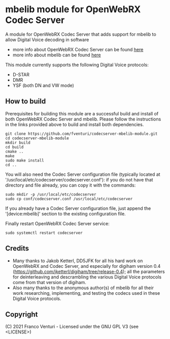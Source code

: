 # mbelib module for OpenWebRX Codec Server

A module for OpenWebRX Codec Server that adds support for mbelib to allow Digital Voice decoding in software

- more info about OpenWebRX Codec Server can be found [here](https://github.com/jketterl/codecserver)
- more info about mbelib can be found [here](https://github.com/szechyjs/mbelib)

This module currently supports the following Digital Voice protocols:
  - D-STAR
  - DMR
  - YSF (both DN and VW mode)

## How to build

Prerequisites for building this module are a successful build and install of both OpenWebRX Codec Server and mbelib. Please follow the instructions in the links provided above to build and install both dependencies.

```
git clone https://github.com/fventuri/codecserver-mbelib-module.git
cd codecserver-mbelib-module
mkdir build
cd build
cmake ..
make
sudo make install
cd ..
```

You will also need the Codec Server configuration file (typically located at '/usr/local/etc/codecserver/codecserver.conf'): if you do not have that directory and file already, you can copy it with the commands:
```
sudo mkdir -p /usr/local/etc/codecserver
sudo cp conf/codecserver.conf /usr/local/etc/codecserver
```
If you already have a Codec Server configuration file, just append the '[device:mbelib]' section to the existing configuration file.

Finally restart OpenWebRX Codec Server service:
```
sudo systemctl restart codecserver
```


## Credits

- Many thanks to Jakob Ketterl, DD5JFK for all his hard work on OpenWebRX and Codec Server, and especially for digiham version 0.4 (https://github.com/jketterl/digiham/tree/release-0.4); all the parameters for deinterleaving and descrambling the various Digital Voice protocols come from that version of digiham.
- Also many thanks to the anonymous author(s) of mbelib for all their work researching, implementing, and testing the codecs used in these Digital Voice protocols.


## Copyright

(C) 2021 Franco Venturi - Licensed under the GNU GPL V3 (see &lt;LICENSE&gt;)
